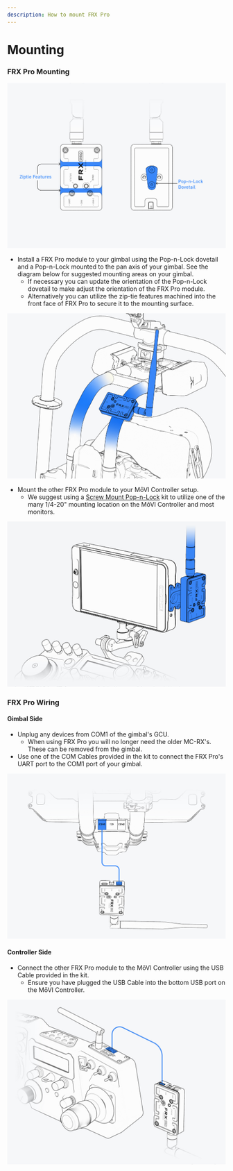 ```yaml
---
description: How to mount FRX Pro
---
```


# Mounting

### FRX Pro Mounting

![](../../../.gitbook/assets/frxpro_wiki_frxpromounting.jpg)

* Install a FRX Pro module to your gimbal using the Pop-n-Lock dovetail and a Pop-n-Lock mounted to the pan axis of your gimbal. See the diagram below for suggested mounting areas on your gimbal.
  * If necessary you can update the orientation of the Pop-n-Lock dovetail to make adjust the orientation of the FRX Pro module.
  * Alternatively you can utilize the zip-tie features machined into the front face of FRX Pro to secure it to the mounting surface.

![](../../../.gitbook/assets/frxpro_wiki_gimbalmounting.jpg)

* Mount the other FRX Pro module to your MōVI Controller setup. 
  * We suggest using a [Screw Mount Pop-n-Lock](https://store.freeflysystems.com/collections/movi-pro/products/pop-n-lock-screw-mount-quick-release) kit to utilize one of the many 1/4-20" mounting location on the MōVI Controller and most monitors.

![](../../../.gitbook/assets/frxpro_wiki_gimbalmounting_02%20%281%29.jpg)

### FRX Pro Wiring

#### Gimbal Side

* Unplug any devices from COM1 of the gimbal's GCU.
  * When using FRX Pro you will no longer need the older MC-RX's. These can be removed from the gimbal.
* Use one of the COM Cables provided in the kit to connect the FRX Pro's UART port to the COM1 port of your gimbal.

![](../../../.gitbook/assets/frxpro_wiki_wiringgimbalside.jpg)

#### Controller Side

* Connect the other FRX Pro module to the MōVI Controller using the USB Cable provided in the kit.
  * Ensure you have plugged the USB Cable into the bottom USB port on the MōVI Controller.

![](../../../.gitbook/assets/frxpro_wiki_wiringcontrollerside.jpg)

